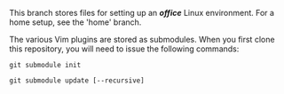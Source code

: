 This branch stores files for setting up an ***office*** Linux environment.  For a home setup, see the 'home' branch.

The various Vim plugins are stored as submodules.  When you first clone this repository, you will need to issue the following commands:

`git submodule init`

`git submodule update [--recursive]`

